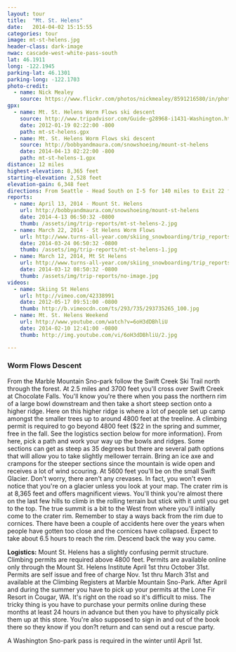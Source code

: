 ```yaml
---
layout: tour
title:  "Mt. St. Helens"
date:   2014-04-02 15:15:55
categories: tour
image: mt-st-helens.jpg
header-class: dark-image
nwac: cascade-west-white-pass-south
lat: 46.1911
long: -122.1945
parking-lat: 46.1301
parking-long: -122.1703
photo-credit:
  - name: Nick Mealey
    source: https://www.flickr.com/photos/nickmealey/8591216580/in/photostream/
gpx:
  - name: Mt. St. Helens Worm Flows ski descent
    source: http://www.tripadvisor.com/Guide-g28968-i1431-Washington.html
    date: 2012-01-19 02:22:00 -800
    path: mt-st-helens.gpx
  - name: Mt. St. Helens Worm Flows ski descent
    source: http://bobbyandmaura.com/snowshoeing/mount-st-helens
    date: 2014-04-13 02:22:00 -800
    path: mt-st-helens-1.gpx
distance: 12 miles
highest-elevation: 8,365 feet
starting-elevation: 2,528 feet
elevation-gain: 6,348 feet
directions: From Seattle - Head South on I-5 for 140 miles to Exit 22 for Dike Access Road. Turn left from the exit onto Dike Access Road and continue straight through two roundabouts. Turn left onto E Scott Ave and at the intersection near the little market take a left onto Lewis River Rd (503). When you get to the town of Cougar be sure to stop at the Lone Fir Resort to pick up your permits. It's on the left side of the road across the street from a gas station. Eventually Lewis River Rd turns into FR 90. Look out for FR 83 and take a left. It has signs for Ape Cave and the Climbers Bivouac. Follow 83 until you reach Marble Mountain Sno-park.
reports:
  - name: April 13, 2014 - Mount St. Helens
    url: http://bobbyandmaura.com/snowshoeing/mount-st-helens
    date: 2014-4-13 06:50:32 -0800
    thumb: /assets/img/trip-reports/mt-st-helens-2.jpg
  - name: March 22, 2014 - St Helens Worm Flows
    url: http://www.turns-all-year.com/skiing_snowboarding/trip_reports/index.php?topic=31254.0
    date: 2014-03-24 06:50:32 -0800
    thumb: /assets/img/trip-reports/mt-st-helens-1.jpg
  - name: March 12, 2014, Mt St Helens 
    url: http://www.turns-all-year.com/skiing_snowboarding/trip_reports/index.php?topic=31117.0
    date: 2014-03-12 08:50:32 -0800
    thumb: /assets/img/trip-reports/no-image.jpg
videos:
  - name: Skiing St Helens
    url: http://vimeo.com/42338991
    date: 2012-05-17 09:51:00 -0800
    thumb: http://b.vimeocdn.com/ts/293/735/293735265_100.jpg
  - name: Mt. St. Helens Weekend
    url: http://www.youtube.com/watch?v=6oH3dDBhliU
    date: 2014-02-10 12:41:00 -0800
    thumb: http://img.youtube.com/vi/6oH3dDBhliU/2.jpg

---
```


### Worm Flows Descent ###

From the Marble Mountain Sno-park follow the Swift Creek Ski Trail north through the forest. At 2.5 miles and 3700 feet you'll cross over Swift Creek at Chocolate Falls. You'll know you're there when you pass the northern rim of a large bowl downstream and then take a short steep section onto a higher ridge. Here on this higher ridge is where a lot of people set up camp amongst the smaller trees up to around 4800 feet at the treeline. A climbing permit is required to go beyond 4800 feet ($22 in the spring and summer, free in the fall. See the logistics section below for more information). From here, pick a path and work your way up the bowls and ridges. Some sections can get as steep as 35 degrees but there are several path options that will allow you to take slightly mellower terrain. Bring an ice axe and crampons for the steeper sections since the mountain is wide open and receives a lot of wind scouring. At 5600 feet you'll be on the small Swift Glacier. Don't worry, there aren't any crevases. In fact, you won't even notice that you're on a glacier unless you look at your map. The crater rim is at 8,365 feet and offers magnificent views. You'll think you're almost there on the last few hills to climb in the rolling terrain but stick with it until you get to the top. The true summit is a bit to the West from where you'll initially come to the crater rim. Remember to stay a ways back from the rim due to cornices. There have been a couple of accidents here over the years when people have gotten too close and the cornices have collapsed. Expect to take about 6.5 hours to reach the rim. Descend back the way you came.   

**Logistics:** Mount St. Helens has a slightly confusing permit structure. Climbing permits are required above 4800 feet. Permits are available online only through the Mount St. Helens Institute April 1st thru October 31st. Permits are self issue and free of charge Nov. 1st thru March 31st and available at the Climbing Registers at Marble Mountain Sno-Park. After April and during the summer you have to pick up your permits at the Lone Fir Resort in Cougar, WA. It's right on the road so it's difficult to miss. The tricky thing is you have to purchase your permits online during these months at least 24 hours in advance but then you have to physically pick them up at this store. You're also supposed to sign in and out of the book there so they know if you don?t return and can send out a rescue party.

A Washington Sno-park pass is required in the winter until April 1st.